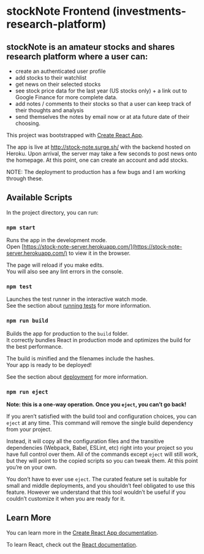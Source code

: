 # stockNote Frontend (investments-research-platform)

## stockNote is an amateur stocks and shares research platform where a user can:

- create an authenticated user profile
- add stocks to their watchlist
- get news on their selected stocks
- see stock price data for the last year (US stocks only) + a link out to Google Finance for more complete data. 
- add notes / comments to their stocks so that a user can keep track of their thoughts and analysis
- send themselves the notes by email now or at ata future date of their choosing.





This project was bootstrapped with [Create React App](https://github.com/facebook/create-react-app).


The app is live at http://stock-note.surge.sh/ with the backend hosted on Heroku. Upon arrival, the server may take a few seconds to post news onto the homepage. At this point, one can create an account and add stocks.

NOTE: The deployment to production has a few bugs and I am working through these.

## Available Scripts

In the project directory, you can run:

### `npm start`

Runs the app in the development mode.<br>
Open [https://stock-note-server.herokuapp.com/](https://stock-note-server.herokuapp.com/) to view it in the browser.

<!-- Open [http://localhost:3000](http://localhost:3000) to view it in the browser. -->

The page will reload if you make edits.<br>
You will also see any lint errors in the console.

### `npm test`

Launches the test runner in the interactive watch mode.<br>
See the section about [running tests](https://facebook.github.io/create-react-app/docs/running-tests) for more information.

### `npm run build`

Builds the app for production to the `build` folder.<br>
It correctly bundles React in production mode and optimizes the build for the best performance.

The build is minified and the filenames include the hashes.<br>
Your app is ready to be deployed!

See the section about [deployment](https://facebook.github.io/create-react-app/docs/deployment) for more information.

### `npm run eject`

**Note: this is a one-way operation. Once you `eject`, you can’t go back!**

If you aren’t satisfied with the build tool and configuration choices, you can `eject` at any time. This command will remove the single build dependency from your project.

Instead, it will copy all the configuration files and the transitive dependencies (Webpack, Babel, ESLint, etc) right into your project so you have full control over them. All of the commands except `eject` will still work, but they will point to the copied scripts so you can tweak them. At this point you’re on your own.

You don’t have to ever use `eject`. The curated feature set is suitable for small and middle deployments, and you shouldn’t feel obligated to use this feature. However we understand that this tool wouldn’t be useful if you couldn’t customize it when you are ready for it.

## Learn More

You can learn more in the [Create React App documentation](https://facebook.github.io/create-react-app/docs/getting-started).

To learn React, check out the [React documentation](https://reactjs.org/).
